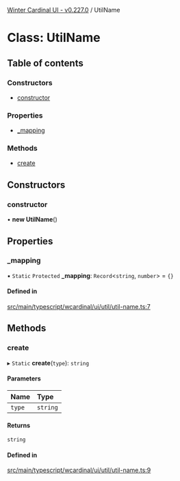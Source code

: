 [Winter Cardinal UI - v0.227.0](../index.md) / UtilName

# Class: UtilName

## Table of contents

### Constructors

- [constructor](UtilName.md#constructor)

### Properties

- [\_mapping](UtilName.md#_mapping)

### Methods

- [create](UtilName.md#create)

## Constructors

### constructor

• **new UtilName**()

## Properties

### \_mapping

▪ `Static` `Protected` **\_mapping**: `Record`<`string`, `number`\> = `{}`

#### Defined in

[src/main/typescript/wcardinal/ui/util/util-name.ts:7](https://github.com/winter-cardinal/winter-cardinal-ui/blob/v0.227.0/src/main/typescript/wcardinal/ui/util/util-name.ts#L7)

## Methods

### create

▸ `Static` **create**(`type`): `string`

#### Parameters

| Name | Type |
| :------ | :------ |
| `type` | `string` |

#### Returns

`string`

#### Defined in

[src/main/typescript/wcardinal/ui/util/util-name.ts:9](https://github.com/winter-cardinal/winter-cardinal-ui/blob/v0.227.0/src/main/typescript/wcardinal/ui/util/util-name.ts#L9)
